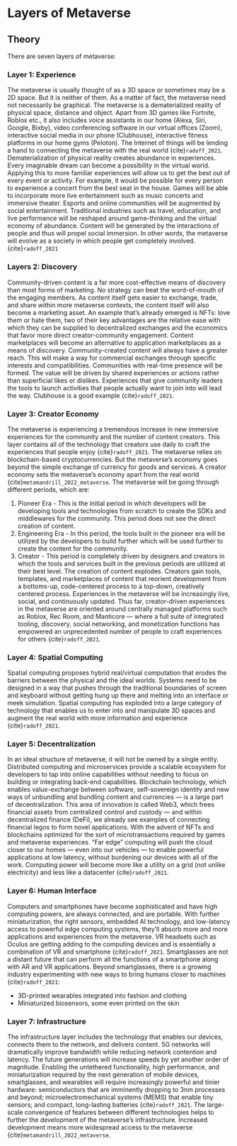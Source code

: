 # Layers of Metaverse

## Theory

There are seven layers of metaverse:

### Layer 1: Experience

The metaverse is usually thought of as a 3D space or sometimes may be a 2D space. But it is neither of them. As a matter of fact, the metaverse need not necessarily be graphical. The metaverse is a dematerialized reality of physical space, distance and object. Apart from 3D games like Fortnite, Roblox etc., it also includes voice assistants in our home (Alexa, Siri, Google, Bixby), video conferencing software in our virtual offices (Zoom), interactive social media in our phone (Clubhouse), interactive fitness platforms in our home gyms (Peloton). The Internet of things will be lending a hand to connecting the metaverse with the real world {cite}`radoff_2021`.
Dematerialization of physical reality creates abundance in experiences. Every imaginable dream can become a possibility in the virtual world. Applying this to more familiar experiences will allow us to get the best out of every event or activity. For example, it would be possible for every person to experience a concert from the best seat in the house. Games will be able to incorporate more live entertainment such as music concerts and immersive theater. Esports and online communities will be augmented by social entertainment. Traditional industries such as travel, education, and live performance will be reshaped around game-thinking and the virtual economy of abundance. Content will be generated by the interactions of people and thus will propel social immersion. In other words, the metaverse will evolve as a society in which people get completely involved. {cite}`radoff_2021`

### Layers 2: Discovery

Community-driven content is a far more cost-effective means of discovery than most forms of marketing. No strategy can beat the word-of-mouth of the engaging members. As content itself gets easier to exchange, trade, and share within more metaverse contexts, the content itself will also become a marketing asset. An example that’s already emerged is NFTs: love them or hate them, two of their key advantages are the relative ease with which they can be supplied to decentralized exchanges and the economics that favor more direct creator-community engagement. Content marketplaces will become an alternative to application marketplaces as a means of discovery. Community-created content will always have a greater reach. This will make a way for commercial exchanges through specific interests and compatibilities. Communities with real-time presence will be formed. The value will be driven by shared experiences or actions rather than superficial likes or dislikes. Experiences that give community leaders the tools to launch activities that people actually want to join into will lead the way. Clubhouse is a good example {cite}`radoff_2021`.

### Layer 3: Creator Economy

The metaverse is experiencing a tremendous increase in new immersive experiences for the community and the number of content creators. This layer contains all of the technology that creators use daily to craft the experiences that people enjoy {cite}`radoff_2021`. The metaverse relies on blockchain-based cryptocurrencies. But the metaverse’s economy goes beyond the simple exchange of currency for goods and services. A creator economy sets the metaverse’s economy apart from the real world {cite}`metamandrill_2022_metaverse`. The metaverse will be going through different periods, which are:
1. Pioneer Era - This is the initial period in which developers will be developing tools and technologies from scratch to create the SDKs and middlewares for the community. This period does not see the direct creation of content.
2. Engineering Era - In this period, the tools built in the pioneer era will be utilized by the developers to build further which will be used further to create the content for the community.
3. Creator - This period is completely driven by designers and creators in which the tools and services built in the previous periods are utilized at their best level. The creation of content explodes. Creators gain tools, templates, and marketplaces of content that reorient development from a bottoms-up, code-centered process to a top-down, creatively centered process. 
Experiences in the metaverse will be increasingly live, social, and continuously updated. Thus far, creator-driven experiences in the metaverse are oriented around centrally managed platforms such as Roblox, Rec Room, and Manticore — where a full suite of integrated tooling, discovery, social networking, and monetization functions has empowered an unprecedented number of people to craft experiences for others {cite}`radoff_2021`.

### Layer 4: Spatial Computing

Spatial computing proposes hybrid real/virtual computation that erodes the barriers between the physical and the ideal worlds. Systems need to be designed in a way that pushes through the traditional boundaries of screen and keyboard without getting hung up there and melting into an interface or meek simulation. Spatial computing has exploded into a large category of technology that enables us to enter into and manipulate 3D spaces and augment the real world with more information and experience {cite}`radoff_2021`.

### Layer 5: Decentralization

In an ideal structure of metaverse, it will not be owned by a single entity. Distributed computing and microservices provide a scalable ecosystem for developers to tap into online capabilities without needing to focus on building or integrating back-end capabilities. Blockchain technology, which enables value-exchange between software, self-sovereign identity and new ways of unbundling and bundling content and currencies — is a large part of decentralization. This area of innovation is called Web3, which frees financial assets from centralized control and custody — and within decentralized finance (DeFi), we already see examples of connecting financial legos to form novel applications. With the advent of NFTs and blockchains optimized for the sort of microtransactions required by games and metaverse experiences. “Far edge” computing will push the cloud closer to our homes — even into our vehicles — to enable powerful applications at low latency, without burdening our devices with all of the work. Computing power will become more like a utility on a grid (not unlike electricity) and less like a datacenter {cite}`radoff_2021`.

### Layer 6: Human Interface

Computers and smartphones have become sophisticated and have high computing powers, are always connected, and are portable. With further miniaturization, the right sensors, embedded AI technology, and low-latency access to powerful edge computing systems, they’ll absorb more and more applications and experiences from the metaverse. VR headsets such as Oculus are getting adding to the computing devices and is essentially a combination of VR and smartphone {cite}`radoff_2021`. 
Smartglasses are not a distant future that can perform all the functions of a smartphone along with AR and VR applications. Beyond smartglasses, there is a growing industry experimenting with new ways to bring humans closer to machines {cite}`radoff_2021`:
- 3D-printed wearables integrated into fashion and clothing
- Miniaturized biosensors, some even printed on the skin

### Layer 7: Infrastructure

The infrastructure layer includes the technology that enables our devices, connects them to the network, and delivers content. 5G networks will dramatically improve bandwidth while reducing network contention and latency. The future generations will increase speeds by yet another order of magnitude. Enabling the untethered functionality, high performance, and miniaturization required by the next generation of mobile devices, smartglasses, and wearables will require increasingly powerful and tinier hardware: semiconductors that are imminently dropping to 3nm processes and beyond; microelectromechanical systems (MEMS) that enable tiny sensors; and compact, long-lasting batteries {cite}`radoff_2021`. The large-scale convergence of features between different technologies helps to further the development of the metaverse’s infrastructure. Increased development means more widespread access to the metaverse {cite}`metamandrill_2022_metaverse`.


